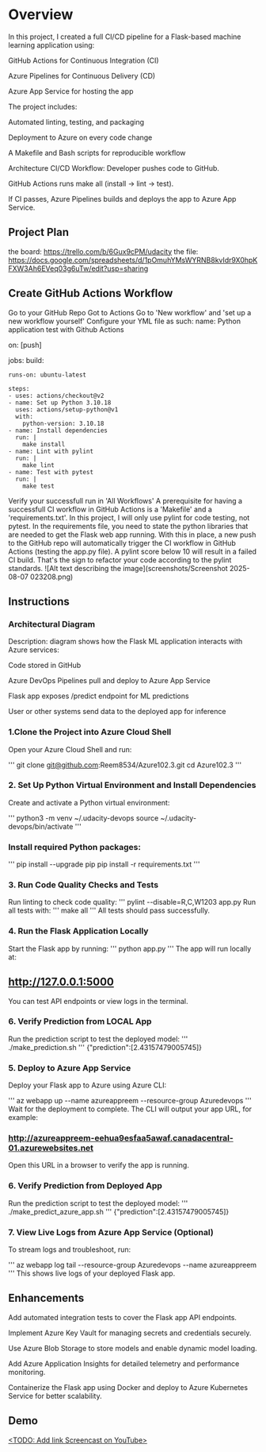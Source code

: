 # Overview

In this project, I created a full CI/CD pipeline for a Flask-based machine learning application using:

GitHub Actions for Continuous Integration (CI)

Azure Pipelines for Continuous Delivery (CD)

Azure App Service for hosting the app

The project includes:

Automated linting, testing, and packaging

Deployment to Azure on every code change

A Makefile and Bash scripts for reproducible workflow

Architecture CI/CD Workflow:
Developer pushes code to GitHub.

GitHub Actions runs make all (install → lint → test).

If CI passes, Azure Pipelines builds and deploys the app to Azure App Service.

## Project Plan

the board: https://trello.com/b/6Gux9cPM/udacity
the file: https://docs.google.com/spreadsheets/d/1pOmuhYMsWYRNB8kvIdr9X0hpKFXW3Ah6EVeq03g6uTw/edit?usp=sharing

## Create GitHub Actions Workflow
Go to your GitHub Repo
Got to Actions
Go to 'New workflow' and 'set up a new workflow yourself'
Configure your YML file as such:
name: Python application test with Github Actions

on: [push]

jobs:
  build:

    runs-on: ubuntu-latest

    steps:
    - uses: actions/checkout@v2
    - name: Set up Python 3.10.18
      uses: actions/setup-python@v1
      with:
        python-version: 3.10.18
    - name: Install dependencies
      run: |
        make install
    - name: Lint with pylint
      run: |
        make lint
    - name: Test with pytest
      run: |
        make test
Verify your successfull run in 'All Workflows'
A prerequisite for having a successfull CI workflow in GitHub Actions is a 'Makefile' and a 'requirements.txt'. In this project, I will only use pylint for code testing, not pytest. In the requirements file, you need to state the python libraries that are needed to get the Flask web app running. With this in place, a new push to the GitHub repo will automatically trigger the CI workflow in GitHub Actions (testing the app.py file). A pylint score below 10 will result in a failed CI build. That's the sign to refactor your code according to the pylint standards.
![Alt text describing the image](screenshots/Screenshot 2025-08-07 023208.png)

## Instructions
### Architectural Diagram 
Description:
diagram shows how the Flask ML application interacts with Azure services:

Code stored in GitHub

Azure DevOps Pipelines pull and deploy to Azure App Service

Flask app exposes /predict endpoint for ML predictions

User or other systems send data to the deployed app for inference

### 1.Clone the Project into Azure Cloud Shell 
Open your Azure Cloud Shell and run:

'''
git clone git@github.com:Reem8534/Azure102.3.git
cd Azure102.3
'''

### 2. Set Up Python Virtual Environment and Install Dependencies
Create and activate a Python virtual environment:

'''
python3 -m venv ~/.udacity-devops
source ~/.udacity-devops/bin/activate
'''

### Install required Python packages:
'''
pip install --upgrade pip
pip install -r requirements.txt
'''

### 3. Run Code Quality Checks and Tests
Run linting to check code quality:
'''
pylint --disable=R,C,W1203 app.py
Run all tests with:
'''
make all
'''
All tests should pass successfully.

### 4. Run the Flask Application Locally
Start the Flask app by running:
'''
python app.py
'''
The app will run locally at:

## http://127.0.0.1:5000
You can test API endpoints or view logs in the terminal.

### 6. Verify Prediction from LOCAL App
Run the prediction script to test the deployed model:
'''
./make_prediction.sh
'''
{"prediction":[2.43157479005745]}

### 5. Deploy to Azure App Service
Deploy your Flask app to Azure using Azure CLI:

'''
az webapp up --name azureappreem --resource-group Azuredevops
'''
Wait for the deployment to complete. The CLI will output your app URL, for example:

### http://azureappreem-eehua9esfaa5awaf.canadacentral-01.azurewebsites.net
Open this URL in a browser to verify the app is running.

### 6. Verify Prediction from Deployed App
Run the prediction script to test the deployed model:
'''
./make_predict_azure_app.sh
'''
{"prediction":[2.43157479005745]}
### 7. View Live Logs from Azure App Service (Optional)
To stream logs and troubleshoot, run:

'''
az webapp log tail --resource-group Azuredevops --name azureappreem
'''
This shows live logs of your deployed Flask app.


## Enhancements

Add automated integration tests to cover the Flask app API endpoints.

Implement Azure Key Vault for managing secrets and credentials securely.

Use Azure Blob Storage to store models and enable dynamic model loading.

Add Azure Application Insights for detailed telemetry and performance monitoring.

Containerize the Flask app using Docker and deploy to Azure Kubernetes Service for better scalability.
## Demo 

[<TODO: Add link Screencast on YouTube>
](https://youtu.be/RrzEMG9Vz10)





